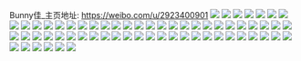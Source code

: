 Bunny佳_主页地址: https://weibo.com/u/2923400901 
![](https://wx4.sinaimg.cn/mw2000/ae3f8ec5gy1h8obwtsk7jj21sc2fm1ky.jpg) 
![](https://wx4.sinaimg.cn/mw2000/ae3f8ec5gy1h8ocgsx5x9j23402c01l0.jpg) 
![](https://wx4.sinaimg.cn/mw2000/ae3f8ec5gy1h8og7uve1fj21sc2dshdt.jpg) 
![](https://wx4.sinaimg.cn/mw2000/ae3f8ec5gy1h8oh9wq5x7j20r4105k1g.jpg) 
![](https://wx4.sinaimg.cn/mw2000/ae3f8ec5gy1h8ogda72k5j20r5109tlm.jpg) 
![](https://wx4.sinaimg.cn/mw2000/ae3f8ec5gy1h8obyhbpa4j22c03407wi.jpg) 
![](https://wx4.sinaimg.cn/mw2000/ae3f8ec5gy1h8og10z90cj2340340npi.jpg) 
![](https://wx4.sinaimg.cn/mw2000/ae3f8ec5gy1h8og2j9lx6j21sb2d07wh.jpg) 
![](https://wx4.sinaimg.cn/mw2000/ae3f8ec5gy1h8j0c8ip3kj20wi16mwl0.jpg) 
![](https://wx4.sinaimg.cn/mw2000/ae3f8ec5gy1h8fb54vlw9j22c03407wk.jpg) 
![](https://wx4.sinaimg.cn/mw2000/ae3f8ec5gy1h8fb58m6nwj22c0340b2c.jpg) 
![](https://wx4.sinaimg.cn/mw2000/ae3f8ec5gy1h8fb50yx56j20u00u077n.jpg) 
![](https://wx4.sinaimg.cn/mw2000/ae3f8ec5gy1h84zto6omfj235s35sx6r.jpg) 
![](https://wx4.sinaimg.cn/mw2000/ae3f8ec5gy1h84ztqywroj22c0340hdu.jpg) 
![](https://wx4.sinaimg.cn/mw2000/ae3f8ec5gy1h84zts5mm1j22c0340e82.jpg) 
![](https://wx4.sinaimg.cn/mw2000/ae3f8ec5gy1h84ztpx4m9j22c0340hdu.jpg) 
![](https://wx4.sinaimg.cn/mw2000/ae3f8ec5gy1h85180o7paj22c031be83.jpg) 
![](https://wx4.sinaimg.cn/mw2000/ae3f8ec5gy1h84ztj6hucj20tu13u7dl.jpg) 
![](https://wx4.sinaimg.cn/mw2000/ae3f8ec5gy1h7y4u7ifkvj216o1kw7ue.jpg) 
![](https://wx4.sinaimg.cn/mw2000/ae3f8ec5gy1h7ou4p5rl7j22c0340hdt.jpg) 
![](https://wx4.sinaimg.cn/mw2000/ae3f8ec5gy1h7ou4s97omj227e2xw7wi.jpg) 
![](https://wx4.sinaimg.cn/mw2000/ae3f8ec5gy1h7ou4qvcmrj22c0340qv6.jpg) 
![](https://wx4.sinaimg.cn/mw2000/ae3f8ec5gy1h7ou4ttkgyj22c0340e83.jpg) 
![](https://wx4.sinaimg.cn/mw2000/ae3f8ec5gy1h7ou4xiaraj22dc35su0y.jpg) 
![](https://wx4.sinaimg.cn/mw2000/ae3f8ec5gy1h7ou4v1uabj22c035g1ky.jpg) 
![](https://wx4.sinaimg.cn/mw2000/ae3f8ec5gy1h7ou4micqcj22c035oe82.jpg) 
![](https://wx4.sinaimg.cn/mw2000/ae3f8ec5gy1h7zy9n45obj223a34xnpd.jpg) 
![](https://wx4.sinaimg.cn/mw2000/ae3f8ec5gy1h7ou4o3um3j22bx2w71kz.jpg) 
![](https://wx4.sinaimg.cn/mw2000/ae3f8ec5gy1h7mgmpjke0j20u01syn3g.jpg) 
![](https://wx4.sinaimg.cn/mw2000/ae3f8ec5gy1h7mgl7z5j2j20u0140gvm.jpg) 
![](https://wx4.sinaimg.cn/mw2000/ae3f8ec5gy1h7mgosw4tzj20u0140qag.jpg) 
![](https://wx4.sinaimg.cn/mw2000/ae3f8ec5gy1h7mgl21avnj21910u0gsq.jpg) 
![](https://wx4.sinaimg.cn/mw2000/ae3f8ec5gy1h7npnbvjc9j21910u0gsi.jpg) 
![](https://wx4.sinaimg.cn/mw2000/ae3f8ec5gy1h7mgr4hrtvj21900u0ten.jpg) 
![](https://wx4.sinaimg.cn/mw2000/ae3f8ec5gy1h7mggrxr6jj21410u0dlj.jpg) 
![](https://wx4.sinaimg.cn/mw2000/ae3f8ec5gy1h7mgl3z2zsj21910u0109.jpg) 
![](https://wx4.sinaimg.cn/mw2000/ae3f8ec5gy1h7mgl32o3gj20u014079s.jpg) 
![](https://wx4.sinaimg.cn/mw2000/ae3f8ec5gy1h7mgl4tkqpj21900u07as.jpg) 
![](https://wx4.sinaimg.cn/mw2000/ae3f8ec5gy1h71qgf9xczj22c033zu0x.jpg) 
![](https://wx4.sinaimg.cn/mw2000/ae3f8ec5gy1h71pk8ix1jj24802tctre.jpg) 
![](https://wx4.sinaimg.cn/mw2000/ae3f8ec5gy1h71raagpnyj216o1kwawl.jpg) 
![](https://wx4.sinaimg.cn/mw2000/ae3f8ec5gy1h71rabrh6ej21sc2ds1ky.jpg) 
![](https://wx4.sinaimg.cn/mw2000/ae3f8ec5gy1h71qhyurk2j22c0340dtx.jpg) 
![](https://wx4.sinaimg.cn/mw2000/ae3f8ec5gy1h71r5qttspj23402c04pu.jpg) 
![](https://wx4.sinaimg.cn/mw2000/ae3f8ec5gy1h71qhtmpfej20wi0oen2k.jpg) 
![](https://wx4.sinaimg.cn/mw2000/ae3f8ec5gy1h71qik8advj22dc35skjn.jpg) 
![](https://wx4.sinaimg.cn/mw2000/ae3f8ec5gy1h71r9eb6edj20iq0iqdha.jpg) 
![](https://wx4.sinaimg.cn/mw2000/ae3f8ec5ly1h6wwamzd2zj20u0140q3y.jpg) 
![](https://wx4.sinaimg.cn/mw2000/ae3f8ec5ly1h6wwao1rq5j20u0140gqk.jpg) 
![](https://wx4.sinaimg.cn/mw2000/ae3f8ec5ly1h6wwamh84sj20u0140q7e.jpg) 
![](https://wx4.sinaimg.cn/mw2000/ae3f8ec5ly1h6wwaop629j20u0140jwm.jpg) 
![](https://wx4.sinaimg.cn/mw2000/ae3f8ec5gy1h6q7jtw4f2j21910u0wl9.jpg) 
![](https://wx4.sinaimg.cn/mw2000/ae3f8ec5gy1h6q7jrtxo7j21910u0q99.jpg) 
![](https://wx4.sinaimg.cn/mw2000/ae3f8ec5gy1h6q7qsgapzj21910u0qbf.jpg) 
![](https://wx4.sinaimg.cn/mw2000/ae3f8ec5gy1h6q7jv4ywej21910u0jze.jpg) 
![](https://wx4.sinaimg.cn/mw2000/ae3f8ec5gy1h6q7jsrhekj20u00u00xg.jpg) 
![](https://wx4.sinaimg.cn/mw2000/ae3f8ec5gy1h6q7m71h3fj20u00u041x.jpg) 
![](https://wx4.sinaimg.cn/mw2000/ae3f8ec5gy1h7ps6b5n4nj20u00u0jxg.jpg) 
![](https://wx4.sinaimg.cn/mw2000/ae3f8ec5gy1h7ps5a4f0ej20u00u0dk6.jpg) 
![](https://wx4.sinaimg.cn/mw2000/ae3f8ec5gy1gdugcwh08yj22c02c0e82.jpg) 
![](https://wx4.sinaimg.cn/mw2000/ae3f8ec5gy1fuonz09ag6j22c02c0u0x.jpg) 
![](https://wx4.sinaimg.cn/mw2000/ae3f8ec5gy1fuonz6jpgzj22c02c0x6p.jpg) 
![](https://wx4.sinaimg.cn/mw2000/ae3f8ec5gy1fuonzb3cyfj22c02c0b2a.jpg) 
